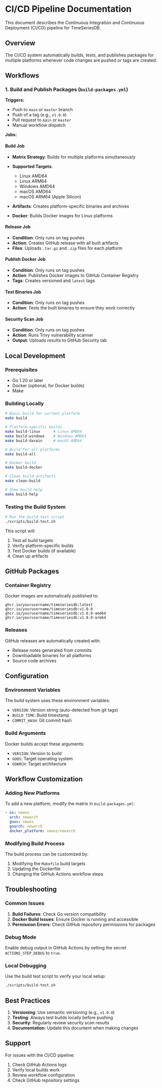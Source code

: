 # CI/CD Pipeline Documentation

This document describes the Continuous Integration and Continuous Deployment (CI/CD) pipeline for TimeSeriesDB.

## Overview

The CI/CD system automatically builds, tests, and publishes packages for multiple platforms whenever code changes are pushed or tags are created.

## Workflows

### 1. Build and Publish Packages (`build-packages.yml`)

**Triggers:**
- Push to `main` or `master` branch
- Push of a tag (e.g., `v1.0.0`)
- Pull request to `main` or `master`
- Manual workflow dispatch

**Jobs:**

#### Build Job
- **Matrix Strategy**: Builds for multiple platforms simultaneously
- **Supported Targets**:
  - Linux AMD64
  - Linux ARM64
  - Windows AMD64
  - macOS AMD64
  - macOS ARM64 (Apple Silicon)

- **Artifacts**: Creates platform-specific binaries and archives
- **Docker**: Builds Docker images for Linux platforms

#### Release Job
- **Condition**: Only runs on tag pushes
- **Action**: Creates GitHub release with all built artifacts
- **Files**: Uploads `.tar.gz` and `.zip` files for each platform

#### Publish Docker Job
- **Condition**: Only runs on tag pushes
- **Action**: Publishes Docker images to GitHub Container Registry
- **Tags**: Creates versioned and `latest` tags

#### Test Binaries Job
- **Condition**: Only runs on tag pushes
- **Action**: Tests the built binaries to ensure they work correctly

#### Security Scan Job
- **Condition**: Only runs on tag pushes
- **Action**: Runs Trivy vulnerability scanner
- **Output**: Uploads results to GitHub Security tab

## Local Development

### Prerequisites

- Go 1.20 or later
- Docker (optional, for Docker builds)
- Make

### Building Locally

```bash
# Basic build for current platform
make build

# Platform-specific builds
make build-linux      # Linux AMD64
make build-windows    # Windows AMD64
make build-darwin     # macOS AMD64

# Build for all platforms
make build-all

# Docker build
make build-docker

# Clean build artifacts
make clean-build

# Show build help
make build-help
```

### Testing the Build System

```bash
# Run the build test script
./scripts/build-test.sh
```

This script will:
1. Test all build targets
2. Verify platform-specific builds
3. Test Docker builds (if available)
4. Clean up artifacts

## GitHub Packages

### Container Registry

Docker images are automatically published to:
```
ghcr.io/yourusername/timeseriesdb:latest
ghcr.io/yourusername/timeseriesdb:v1.0.0
ghcr.io/yourusername/timeseriesdb:v1.0.0-amd64
ghcr.io/yourusername/timeseriesdb:v1.0.0-arm64
```

### Releases

GitHub releases are automatically created with:
- Release notes generated from commits
- Downloadable binaries for all platforms
- Source code archives

## Configuration

### Environment Variables

The build system uses these environment variables:
- `VERSION`: Version string (auto-detected from git tags)
- `BUILD_TIME`: Build timestamp
- `COMMIT_HASH`: Git commit hash

### Build Arguments

Docker builds accept these arguments:
- `VERSION`: Version to build
- `GOOS`: Target operating system
- `GOARCH`: Target architecture

## Workflow Customization

### Adding New Platforms

To add a new platform, modify the matrix in `build-packages.yml`:

```yaml
- os: newos
  arch: newarch
  goos: newos
  goarch: newarch
  docker_platform: newos/newarch
```

### Modifying Build Process

The build process can be customized by:
1. Modifying the `Makefile` build targets
2. Updating the Dockerfile
3. Changing the GitHub Actions workflow steps

## Troubleshooting

### Common Issues

1. **Build Failures**: Check Go version compatibility
2. **Docker Build Issues**: Ensure Docker is running and accessible
3. **Permission Errors**: Check GitHub repository permissions for packages

### Debug Mode

Enable debug output in GitHub Actions by setting the secret `ACTIONS_STEP_DEBUG` to `true`.

### Local Debugging

Use the build test script to verify your local setup:
```bash
./scripts/build-test.sh
```

## Best Practices

1. **Versioning**: Use semantic versioning (e.g., `v1.0.0`)
2. **Testing**: Always test builds locally before pushing
3. **Security**: Regularly review security scan results
4. **Documentation**: Update this document when making changes

## Support

For issues with the CI/CD pipeline:
1. Check GitHub Actions logs
2. Verify local builds work
3. Review workflow configuration
4. Check GitHub repository settings
